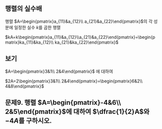 ## 행렬의 실수배

행렬 $A=\begin{pmatrix}a_{11}&a_{12}\\ a_{21}&a_{22}\end{pmatrix}$의 각 성분에 일정한 실수 $k$를 곱한 행렬

$kA=k\begin{pmatrix}a_{11}&a_{12}\\a_{21}&a_{22}\end{pmatrix}=\begin{pmatrix}ka_{11}&ka_{12}\\ ka_{21}&ka_{22}\end{pmatrix}$

## 보기

$A=\begin{pmatrix}3&1\\ 2&4\end{pmatrix}$ 에 대하여

$2A=2\begin{pmatrix}3&1\\ 2&4\end{pmatrix}=\begin{pmatrix}6&2\\ 4&8\end{pmatrix}$

## 문제9. 행렬 $A=\begin{pmatrix}-4&6\\ 2&5\end{pmatrix}$에 대하여 $\dfrac{1}{2}A$와 $-4A$를 구하시오. 

